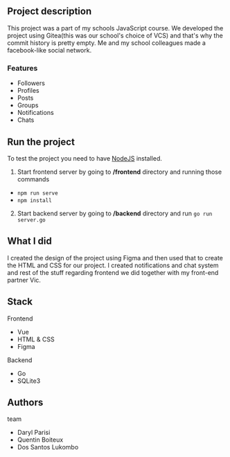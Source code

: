 ## Project description
This project was a part of my schools JavaScript course. We developed the project using Gitea(this was our school's choice of VCS) and that's why the commit history is pretty empty.
Me and my school colleagues made a facebook-like social network.
### Features
- Followers
- Profiles
- Posts
- Groups
- Notifications
- Chats


## Run the project
To test the project you need to have [NodeJS](https://nodejs.org/en/) installed.
1. Start frontend server by going to **/frontend** directory and running those commands
-  `npm run serve`
-  `npm install`
2. Start backend server by going to **/backend** directory and run `go run server.go`

## What I did
I created the design of the project using Figma and then used that to create the HTML and CSS for our project. I created notifications and chat system and rest of the stuff regarding frontend we did together with my front-end partner Vic.


## Stack


Frontend
- Vue
- HTML & CSS
- Figma

Backend
- Go
- SQLite3

## Authors
team
- Daryl Parisi
- Quentin Boiteux
- Dos Santos Lukombo

